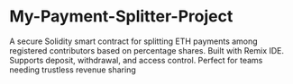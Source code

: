 # My-Payment-Splitter-Project
A secure Solidity smart contract for splitting ETH payments among registered contributors based on percentage shares. Built with Remix IDE. Supports deposit, withdrawal, and access control. Perfect for teams needing trustless revenue sharing
